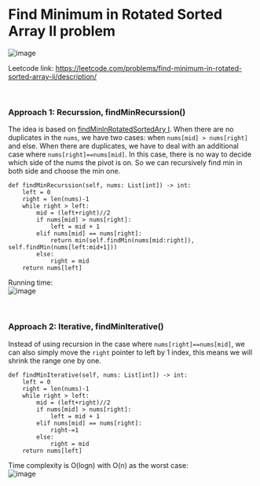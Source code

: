 # Find Minimum in Rotated Sorted Array II problem
![image](https://user-images.githubusercontent.com/25105806/206944393-9776221d-1947-411e-8757-cc55359fb2af.png)

Leetcode link: https://leetcode.com/problems/find-minimum-in-rotated-sorted-array-ii/description/

<br />

### Approach 1: Recurssion, findMinRecurssion()

The idea is based on [findMinInRotatedSortedAry I](https://github.com/artisan1218/LeetCode-Solution/tree/main/findMinInRotatedSortedAry). When there are no duplicates in the `nums`, we have two cases: when `nums[mid] > nums[right]` and else. When there are duplicates, we have to deal with an additional case where `nums[right]==nums[mid]`. In this case, there is no way to decide which side of the nums the pivot is on. So we can recursively find min in both side and choose the min one.

```python3
def findMinRecurssion(self, nums: List[int]) -> int:
	left = 0
	right = len(nums)-1
	while right > left:
		mid = (left+right)//2
		if nums[mid] > nums[right]:
			left = mid + 1
		elif nums[mid] == nums[right]:
			return min(self.findMin(nums[mid:right]), self.findMin(nums[left:mid+1]))
		else:
			right = mid
	return nums[left]
```

Running time:\
![image](https://user-images.githubusercontent.com/25105806/206944909-0ad3ee5d-8bc7-4371-b007-7e51492e242c.png)

<br />

### Approach 2: Iterative, findMinIterative()

Instead of using recursion in the case where `nums[right]==nums[mid]`, we can also simply move the `right` pointer to left by 1 index, this means we will shrink the range one by one.

```python3
def findMinIterative(self, nums: List[int]) -> int:
	left = 0
	right = len(nums)-1
	while right > left:
		mid = (left+right)//2
		if nums[mid] > nums[right]:
			left = mid + 1
		elif nums[mid] == nums[right]:
			right-=1
		else:
			right = mid
	return nums[left]
```

Time complexity is O(logn) with O(n) as the worst case:\
![image](https://user-images.githubusercontent.com/25105806/206945284-c843a59e-0c41-4bb6-b338-04e9e2a7710b.png)

